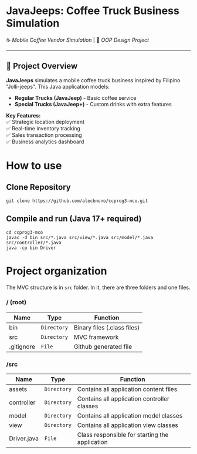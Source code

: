 # JavaJeeps: Coffee Truck Business Simulation

☕ _Mobile Coffee Vendor Simulation_ | 🚚 _OOP Design Project_

---

## 📌 Project Overview

**JavaJeeps** simulates a mobile coffee truck business inspired by Filipino "Jolli-jeeps". This Java application models:

- **Regular Trucks (JavaJeep)** - Basic coffee service
- **Special Trucks (JavaJeep+)** - Custom drinks with extra features

**Key Features:**  
✅ Strategic location deployment  
✅ Real-time inventory tracking  
✅ Sales transaction processing  
✅ Business analytics dashboard

# How to use

## Clone Repository

```
git clone https://github.com/alecbnono/ccprog3-mco.git
```

## Compile and run (Java 17+ required)

```
cd ccprog3-mco
javac -d bin src/*.java src/view/*.java src/model/*.java src/controller/*.java
java -cp bin Driver
```

# Project organization

The MVC structure is in `src` folder. In it, there are three folders and one files.

### / (root)

| Name           | Type        | Function                        |
| -------------- | ----------- | ------------------------------- |
| bin            | `Directory` | Binary files (&#46;class files) |
| src            | `Directory` | MVC framework                   |
| &#46;gitignore | `File`      | Github generated file           |

### /src

| Name            | Type        | Function                                       |
| --------------- | ----------- | ---------------------------------------------- |
| assets          | `Directory` | Contains all application content files         |
| controller      | `Directory` | Contains all application controller classes    |
| model           | `Directory` | Contains all application model classes         |
| view            | `Directory` | Contains all application view classes          |
| Driver&#46;java | `File`      | Class responsible for starting the application |
